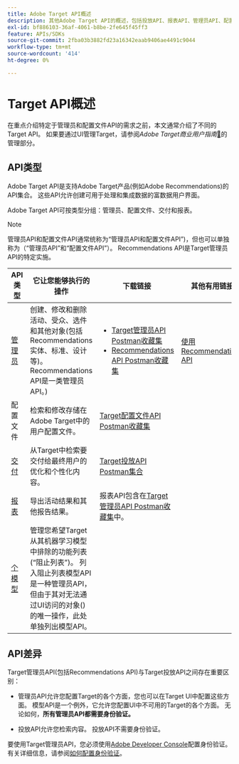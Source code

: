 ```yaml
---
title: Adobe Target API概述
description: 其他Adobe Target API的概述，包括投放API、报表API、管理员API、配置文件API、推荐API以及指向Postman集合的链接。
exl-id: bf886103-36af-4061-b8be-2fe645f45ff3
feature: APIs/SDKs
source-git-commit: 2fba03b3882fd23a16342eaab9406ae4491c9044
workflow-type: tm+mt
source-wordcount: '414'
ht-degree: 0%

---
```


# Target API概述

在重点介绍特定于管理员和配置文件API的需求之前，本文通常介绍了不同的Target API。 如果要通过UI管理Target，请参阅&#x200B;*Adobe Target商业用户指南*[&#128279;](https://experienceleague.adobe.com/docs/target/using/administer/administrating-target.html?lang=en)的管理部分。

## API类型

Adobe Target API是支持Adobe Target产品(例如Adobe Recommendations)的API集合。 这些API允许创建可用于处理和集成数据的富数据用户界面。

Adobe Target API可按类型分组：管理员、配置文件、交付和报表。

>[!NOTE]
>
>管理员API和配置文件API通常统称为“管理员API和配置文件API”)，但也可以单独称为（“管理员API”和“配置文件API”）。 Recommendations API是Target管理员API的特定实施。

| API类型 | 它让您能够执行的操作 | 下载链接 | 其他有用链接 |
| --- | --- | --- |--- |
| [管理员](../administer/admin-api/admin-api-overview-new.md) | 创建、修改和删除活动、受众、选件和其他对象(包括Recommendations实体、标准、设计等)。 Recommendations API是一类管理员API。) | <UL><li>[Target管理员API Postman收藏集](https://developers.adobetarget.com/api/#admin-postman-collection)</li><li>[Recommendations API Postman收藏集](https://developer.adobe.com/target/administer/recommendations-api/#section/Postman)</li></UL> | [使用Recommendations API](../before-administer/recs-api/overview.md) |
| 配置文件 | 检索和修改存储在Adobe Target中的用户配置文件。 | [Target配置文件API Postman收藏集](https://developers.adobetarget.com/api/#profiles) |  |
| [交付](../implement/delivery-api/overview.md) | 从Target中检索要交付给最终用户的优化和个性化内容。 | [Target投放API Postman集合](/help/dev/before-implement/delivery-api-overview/getting-started.md#postman) |  |
| [报表](../administer/admin-api/admin-api-overview-new.md) | 导出活动结果和其他报告结果。 | 报表API包含在[Target管理员API Postman收藏集](https://developers.adobetarget.com/api/#admin-postman-collection)中。 |  |
| [个模型](../administer/models-api/models-api-overview.md) | 管理您希望Target从其机器学习模型中排除的功能列表(“阻止列表”)。 列入阻止列表模型API是一种管理员API，但由于其对无法通过UI访问的对象()的唯一操作，此处单独列出模型API。 |  |  |

## API差异

Target管理员API(包括Recommendations API)与Target投放API之间存在重要区别：

* 管理员API允许您配置Target的各个方面，您也可以在Target UI中配置这些方面。 模型API是一个例外，它允许您配置UI中不可用的Target的各个方面。 无论如何，**所有管理员API都需要身份验证。**

* 投放API允许您检索内容。 投放API不需要身份验证。

要使用Target管理员API，您必须使用[Adobe Developer Console](https://developer.adobe.com/console/home)配置身份验证。 有关详细信息，请参阅[如何配置身份验证](../before-administer/configure-authentication.md)。
